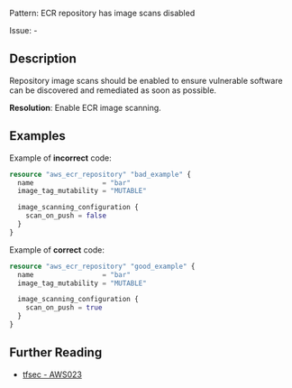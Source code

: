 Pattern: ECR repository has image scans disabled

Issue: -

## Description

Repository image scans should be enabled to ensure vulnerable software can be discovered and remediated as soon as possible.

**Resolution**: Enable ECR image scanning.

## Examples

Example of **incorrect** code:

```terraform
resource "aws_ecr_repository" "bad_example" {
  name                 = "bar"
  image_tag_mutability = "MUTABLE"

  image_scanning_configuration {
    scan_on_push = false
  }
}
```

Example of **correct** code:

```terraform
resource "aws_ecr_repository" "good_example" {
  name                 = "bar"
  image_tag_mutability = "MUTABLE"

  image_scanning_configuration {
    scan_on_push = true
  }
}
```

## Further Reading

* [tfsec - AWS023](https://tfsec.dev/docs/aws/AWS023/)
